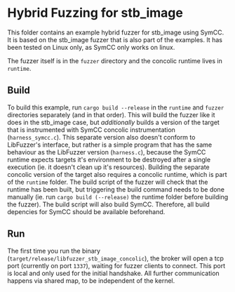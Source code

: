 # Hybrid Fuzzing for stb_image

This folder contains an example hybrid fuzzer for stb_image using SymCC.
It is based on the stb_image fuzzer that is also part of the examples.
It has been tested on Linux only, as SymCC only works on linux.

The fuzzer itself is in the `fuzzer` directory and the concolic runtime lives in `runtime`.

## Build

To build this example, run `cargo build --release` in the `runtime` and `fuzzer` directories separately (and in that order).
This will build the fuzzer like it does in the stb_image case, but _additionally_ builds a version of the target that is instrumented with SymCC concolic instrumentation (`harness_symcc.c`).
This separate version also doesn't conform to LibFuzzer's interface, but rather is a simple program that has the same behaviour as the LibFuzzer version (`harness.c`), because the SymCC runtime expects targets it's environment to be destroyed after a single execution (ie. it doesn't clean up it's resources).
Building the separate concolic version of the target also requires a concolic runtime, which is part of the `runtime` folder.
The build script of the fuzzer will check that the runtime has been built, but triggering the build command needs to be done manually (ie. run `cargo build (--release)` the runtime folder before building the fuzzer).
The build script will also build SymCC.
Therefore, all build depencies for SymCC should be available beforehand.

## Run

The first time you run the binary (`target/release/libfuzzer_stb_image_concolic`), the broker will open a tcp port (currently on port `1337`), waiting for fuzzer clients to connect. This port is local and only used for the initial handshake. All further communication happens via shared map, to be independent of the kernel.
